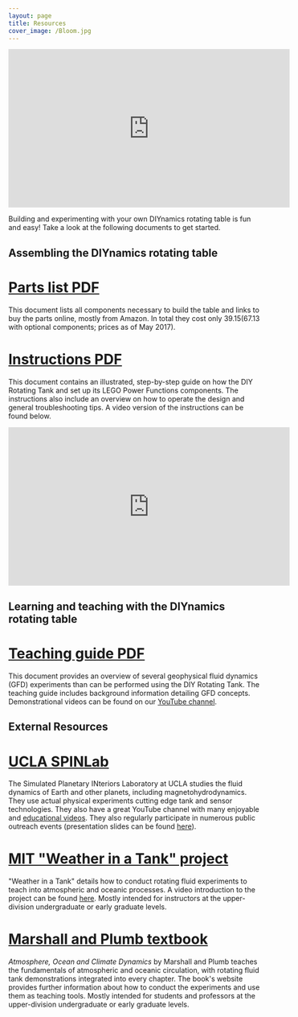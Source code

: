 ```yaml
---
layout: page
title: Resources
cover_image: /Bloom.jpg
---
```


<iframe width="560" height="315" src="https://www.youtube.com/embed/zkVr4Vv3XRM" frameborder="0" allowfullscreen></iframe>

Building and experimenting with your own DIYnamics rotating table is
fun and easy! Take a look at the following documents to get started.

## **Assembling the DIYnamics rotating table**

# [Parts list PDF](https://drive.google.com/open?id=0B9afbjHRPK9wM1pleXVWa1FkSjQ)

This document lists all components necessary to build the table and
links to buy the parts online, mostly from Amazon.  In total they cost
only $39.15 ($67.13 with optional components; prices as of May 2017).

# [Instructions PDF](https://drive.google.com/open?id=0B9afbjHRPK9wVXJFNHNYSUNERVU)

This document contains an illustrated, step-by-step guide on how the
DIY Rotating Tank and set up its LEGO Power Functions components. The
instructions also include an overview on how to operate the design and
general troubleshooting tips. A video version of the instructions can
be found below.

<iframe width="560" height="315" src="https://www.youtube.com/embed/rvF6UAO8vPA" frameborder="0" allowfullscreen></iframe>

## **Learning and teaching with the DIYnamics rotating table**

# [Teaching guide PDF](https://drive.google.com/open?id=0B9afbjHRPK9wMnU3Sy1ZNWtSQkk)

This document provides an overview of several geophysical fluid
dynamics (GFD) experiments than can be performed using the DIY
Rotating Tank. The teaching guide includes background information
detailing GFD concepts. Demonstrational videos can be found on our
[YouTube channel](http://tinyurl.com/diynamicsvideos).

## **External Resources**

# [UCLA SPINLab](http://spinlab.ess.ucla.edu/)

The Simulated Planetary INteriors Laboratory at UCLA studies the fluid
dynamics of Earth and other planets, including magnetohydrodynamics.
They use actual physical experiments cutting edge tank and sensor
technologies.  They also have a great YouTube channel with many
enjoyable and [educational
videos](https://www.youtube.com/user/spinlabucla).  They also
regularly participate in numerous public outreach events (presentation
slides can be found
[here](http://spinlab.ess.ucla.edu/wp-content/uploads/2014/01/Aurnou-TurntableRecipes-EYU2011.pdf)).

# [MIT "Weather in a Tank" project](http://weathertank.mit.edu/)

"Weather in a Tank" details how to conduct rotating fluid experiments
to teach into atmospheric and oceanic processes.  A video introduction
to the project can be found [here](https://youtu.be/uWdKVpQ94Ns).
Mostly intended for instructors at the upper-division undergraduate or
early graduate levels.

# [Marshall and Plumb textbook](http://marshallplumb.mit.edu/)

*Atmosphere, Ocean and Climate Dynamics* by Marshall and Plumb teaches
the fundamentals of atmospheric and oceanic circulation, with rotating
fluid tank demonstrations integrated into every chapter.  The book's
website provides further information about how to conduct the
experiments and use them as teaching tools.  Mostly intended for
students and professors at the upper-division undergraduate or early
graduate levels.
